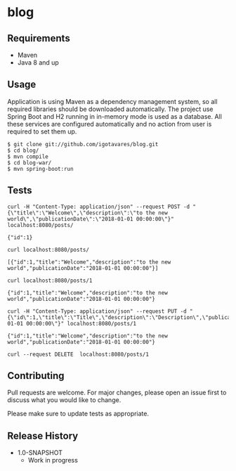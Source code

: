 # blog

## Requirements
* Maven
* Java 8 and up

## Usage

Application is using Maven as a dependency management system, so all required libraries should be downloaded automatically. The project use Spring Boot and H2 running in in-memory mode is used as a database. All these services are configured automatically and no action from user is required to set them up.

```
$ git clone git://github.com/igotavares/blog.git
$ cd blog/
$ mvn compile
$ cd blog-war/
$ mvn spring-boot:run
```

## Tests

```
curl -H "Content-Type: application/json" --request POST -d "{\"title\":\"Welcome\",\"description\":\"to the new world\",\"publicationDate\":\"2018-01-01 00:00:00\"}"  localhost:8080/posts/
```

```
{"id":1}
```

```
curl localhost:8080/posts/
```

```
[{"id":1,"title":"Welcome","description":"to the new world","publicationDate":"2018-01-01 00:00:00"}]
```

```
curl localhost:8080/posts/1
```

```
{"id":1,"title":"Welcome","description":"to the new world","publicationDate":"2018-01-01 00:00:00"}
```

```
curl -H "Content-Type: application/json" --request PUT -d "{\"id\":1,\"title\":\"Title\",\"description\":\"Description\",\"publicationDate\":\"2019-01-01 00:00:00\"}" localhost:8080/posts/1
```

```
{"id":1,"title":"Welcome","description":"to the new world","publicationDate":"2018-01-01 00:00:00"}
```

```
curl --request DELETE  localhost:8080/posts/1
```

## Contributing
Pull requests are welcome. For major changes, please open an issue first to discuss what you would like to change.

Please make sure to update tests as appropriate.

## Release History

* 1.0-SNAPSHOT
  * Work in progress
